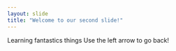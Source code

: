 ```yaml
---
layout: slide
title: "Welcome to our second slide!"
---
```

Learning fantastics things
Use the left arrow to go back!
